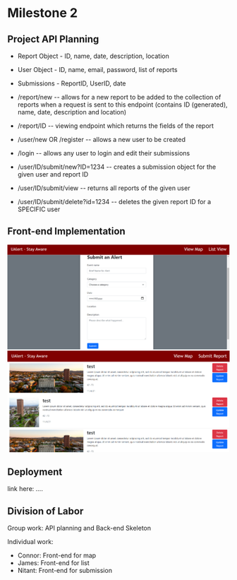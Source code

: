 # Milestone 2

## Project API Planning

- Report Object - ID, name, date, description, location
- User Object - ID, name, email, password, list of reports
- Submissions - ReportID, UserID, date

- /report/new -- allows for a new report to be added to the collection of reports when a request is sent to this endpoint (contains ID (generated), name, date, description and location)
- /report/ID  -- viewing endpoint which returns the fields of the report
- /user/new OR /register -- allows a new user to be created
- /login -- allows any user to login and edit their submissions
- /user/ID/submit/new?ID=1234 -- creates a submission object for the given user and report ID
- /user/ID/submit/view -- returns all reports of the given user
- /user/ID/submit/delete?id=1234 -- deletes the given report ID for a SPECIFIC user

## Front-end Implementation

![Create](/crud-screenshots/create.png)
![Update and Delete](/crud-screenshots/updateAndDelete.png)

## Deployment

link here: ....

## Division of Labor

Group work:
API planning and Back-end Skeleton

Individual work:
- Connor: Front-end for map
- James: Front-end for list
- Nitant: Front-end for submission
